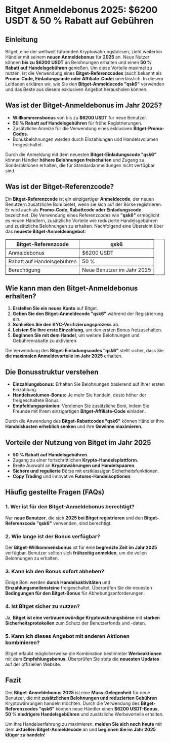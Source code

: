 <h1>Bitget Anmeldebonus 2025: $6200 USDT & 50 % Rabatt auf Gebühren</h1>

<h2>Einleitung</h2>
<p>Bitget, eine der weltweit führenden Kryptowährungsbörsen, zieht weiterhin Händler mit seinem <strong>neuen Anmeldebonus</strong> für <strong>2025</strong> an. Neue Nutzer können <strong>bis zu $6200 USDT</strong> an Belohnungen erhalten und einen <strong>50 % Rabatt auf Handelsgebühren</strong> genießen. Um diese Vorteile maximal zu nutzen, ist die Verwendung eines <strong>Bitget-Referenzcodes</strong> (auch bekannt als <strong>Promo-Code, Einladungscode oder Affiliate-Code</strong>) unerlässlich. In diesem Leitfaden erklären wir, wie Sie den <strong>Bitget-Anmeldecode "qsk6"</strong> verwenden und das Beste aus diesem exklusiven Angebot herausholen können.</p>

<h2>Was ist der Bitget-Anmeldebonus im Jahr 2025?</h2>
<ul>
    <li><strong>Willkommensbonus</strong> von bis zu <strong>$6200 USDT</strong> für neue Benutzer.</li>
    <li><strong>50 % Rabatt auf Handelsgebühren</strong> für frühe Registrierungen.</li>
    <li>Zusätzliche Anreize für die Verwendung eines exklusiven <strong>Bitget-Promo-Codes</strong>.</li>
    <li>Bonusbelohnungen werden durch Einzahlungen und Handelsvolumen freigeschaltet.</li>
</ul>
<p>Durch die Anmeldung mit dem neuesten <strong>Bitget-Einladungscode "qsk6"</strong> können Händler <strong>höhere Belohnungen freischalten</strong> und Zugang zu Sonderaktionen erhalten, die für Standardanmeldungen nicht verfügbar sind.</p>

<h2>Was ist der Bitget-Referenzcode?</h2>
<p>Ein <strong>Bitget-Referenzcode</strong> ist ein einzigartiger <strong>Anmeldecode</strong>, der neuen Benutzern zusätzliche Boni bietet, wenn sie sich auf der Börse registrieren. Er wird auch als <strong>Promo-Code, Rabattcode oder Einladungscode</strong> bezeichnet. Die Verwendung eines Referenzcodes wie <strong>"qsk6"</strong> ermöglicht es neuen Händlern, zusätzliche Vorteile wie reduzierte Handelsgebühren und zusätzliche Belohnungen zu erhalten. Nachfolgend eine Übersicht über das <strong>neueste Bitget-Anmeldeangebot</strong>:</p>

<table border="1">
    <tr>
        <th>Bitget-Referenzcode</th>
        <th>qsk6</th>
    </tr>
    <tr>
        <td>Anmeldebonus</td>
        <td>$6200 USDT</td>
    </tr>
    <tr>
        <td>Rabatt auf Handelsgebühren</td>
        <td>50 %</td>
    </tr>
    <tr>
        <td>Berechtigung</td>
        <td>Neue Benutzer im Jahr 2025</td>
    </tr>
</table>

<h2>Wie kann man den Bitget-Anmeldebonus erhalten?</h2>
<ol>
    <li><strong>Erstellen Sie ein neues Konto</strong> auf Bitget.</li>
    <li><strong>Geben Sie den Bitget-Anmeldecode "qsk6"</strong> während der Registrierung ein.</li>
    <li><strong>Schließen Sie den KYC-Verifizierungsprozess</strong> ab.</li>
    <li><strong>Leisten Sie Ihre erste Einzahlung</strong>, um den ersten Bonus freizuschalten.</li>
    <li><strong>Beginnen Sie mit dem Handel</strong>, um weitere Belohnungen und Gebührenrabatte zu aktivieren.</li>
</ol>
<p>Die Verwendung des <strong>Bitget-Einladungscodes "qsk6"</strong> stellt sicher, dass Sie <strong>die maximalen Anmeldevorteile im Jahr 2025</strong> erhalten.</p>

<h2>Die Bonusstruktur verstehen</h2>
<ul>
    <li><strong>Einzahlungsbonus:</strong> Erhalten Sie Belohnungen basierend auf Ihrer ersten Einzahlung.</li>
    <li><strong>Handelsvolumen-Bonus:</strong> Je mehr Sie handeln, desto höher der freigeschaltete Bonus.</li>
    <li><strong>Empfehlungsprämien:</strong> Verdienen Sie zusätzliche Boni, indem Sie Freunde mit Ihrem einzigartigen <strong>Bitget-Affiliate-Code</strong> einladen.</li>
</ul>
<p>Durch die Anwendung des <strong>Bitget-Rabattcodes "qsk6"</strong> können Händler ihre <strong>Handelskosten erheblich senken</strong> und ihre <strong>Gewinne maximieren</strong>.</p>

<h2>Vorteile der Nutzung von Bitget im Jahr 2025</h2>
<ul>
    <li><strong>50 % Rabatt auf Handelsgebühren</strong>.</li>
    <li>Zugang zu einer fortschrittlichen <strong>Krypto-Handelsplattform</strong>.</li>
    <li>Breite Auswahl an <strong>Kryptowährungen und Handelspaaren</strong>.</li>
    <li><strong>Sichere und regulierte</strong> Börse mit erstklassigen Sicherheitsfunktionen.</li>
    <li><strong>Copy Trading</strong> und innovative <strong>Futures-Handelsoptionen</strong>.</li>
</ul>

<h2>Häufig gestellte Fragen (FAQs)</h2>
<h3>1. Wer ist für den Bitget-Anmeldebonus berechtigt?</h3>
<p>Nur <strong>neue Benutzer</strong>, die sich <strong>2025 bei Bitget registrieren</strong> und den <strong>Bitget-Referenzcode "qsk6"</strong> verwenden, sind berechtigt.</p>

<h3>2. Wie lange ist der Bonus verfügbar?</h3>
<p>Der <strong>Bitget-Willkommensbonus</strong> ist für eine <strong>begrenzte Zeit im Jahr 2025</strong> verfügbar. Benutzer sollten sich <strong>frühzeitig anmelden</strong>, um die vollen Belohnungen zu erhalten.</p>

<h3>3. Kann ich den Bonus sofort abheben?</h3>
<p>Einige Boni werden <strong>durch Handelsaktivitäten</strong> und <strong>Einzahlungsmeilensteine</strong> freigeschaltet. Überprüfen Sie die neuesten <strong>Bedingungen für den Bitget-Bonus</strong> für Abhebungsanforderungen.</p>

<h3>4. Ist Bitget sicher zu nutzen?</h3>
<p>Ja, <strong>Bitget ist eine vertrauenswürdige Kryptowährungsbörse</strong> mit <strong>starken Sicherheitsprotokollen</strong> zum Schutz der Benutzerfonds und -daten.</p>

<h3>5. Kann ich dieses Angebot mit anderen Aktionen kombinieren?</h3>
<p>Bitget erlaubt möglicherweise die Kombination bestimmter <strong>Werbeaktionen</strong> mit dem <strong>Empfehlungsbonus</strong>. Überprüfen Sie stets die <strong>neuesten Updates</strong> auf der offiziellen Website.</p>

<h2>Fazit</h2>
<p>Der <strong>Bitget-Anmeldebonus 2025</strong> ist eine <strong>Muss-Gelegenheit</strong> für neue Benutzer, die mit <strong>zusätzlichen Belohnungen und reduzierten Gebühren</strong> Kryptowährungen handeln möchten. Durch die Verwendung des <strong>Bitget-Referenzcodes "qsk6"</strong> können neue Händler einen <strong>$6200 USDT-Bonus</strong>, <strong>50 % niedrigere Handelsgebühren</strong> und zusätzliche Werbevorteile erhalten.</p>
<p>Um Ihre Handelserfahrung zu maximieren, <strong>melden Sie sich noch heute</strong> mit dem <strong>aktuellen Bitget-Anmeldecode</strong> an und <strong>beginnen Sie im Jahr 2025 klüger zu handeln</strong>!</p>
